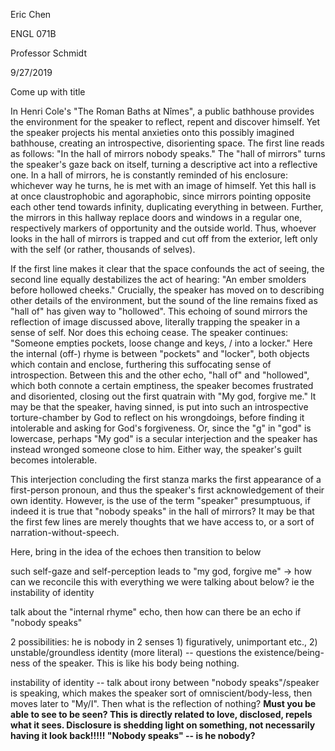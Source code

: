 Eric Chen

ENGL 071B

Professor Schmidt

9/27/2019

Come up with title

In Henri Cole's "The Roman Baths at Nîmes", a public bathhouse provides
the environment for the speaker to reflect, repent and discover himself.
Yet the speaker projects his mental anxieties onto this possibly
imagined bathhouse, creating an introspective, disorienting space. The
first line reads as follows: "In the hall of mirrors nobody speaks." The
"hall of mirrors" turns the speaker's gaze back on itself, turning a
descriptive act into a reflective one. In a hall of mirrors, he is
constantly reminded of his enclosure: whichever way he turns, he is met
with an image of himself. Yet this hall is at once claustrophobic and
agoraphobic, since mirrors pointing opposite each other tend towards
infinity, duplicating everything in between. Further, the mirrors in
this hallway replace doors and windows in a regular one, respectively
markers of opportunity and the outside world. Thus, whoever looks in the
hall of mirrors is trapped and cut off from the exterior, left only with
the self (or rather, thousands of selves).

If the first line makes it clear that the space confounds the act of
seeing, the second line equally destabilizes the act of hearing: "An
ember smolders before hollowed cheeks." Crucially, the speaker has moved
on to describing other details of the environment, but the sound of the
line remains fixed as "hall of" has given way to "hollowed". This
echoing of sound mirrors the reflection of image discussed above,
literally trapping the speaker in a sense of self. Nor does this echoing
cease. The speaker continues: "Someone empties pockets, loose change and
keys, / into a locker." Here the internal (off-) rhyme is between
"pockets" and "locker", both objects which contain and enclose,
furthering this suffocating sense of introspection. Between this and the
other echo, "hall of" and "hollowed", which both connote a certain
emptiness, the speaker becomes frustrated and disoriented, closing out
the first quatrain with "My god, forgive me." It may be that the
speaker, having sinned, is put into such an introspective
torture-chamber by God to reflect on his wrongdoings, before finding it
intolerable and asking for God's forgiveness. Or, since the "g" in "god"
is lowercase, perhaps "My god" is a secular interjection and the speaker
has instead wronged someone close to him. Either way, the speaker's
guilt becomes intolerable.

This interjection concluding the first stanza marks the first appearance
of a first-person pronoun, and thus the speaker's first acknowledgement
of their own identity. However, is the use of the term "speaker"
presumptuous, if indeed it is true that "nobody speaks" in the hall of
mirrors? It may be that the first few lines are merely thoughts that we
have access to, or a sort of narration-without-speech.

Here, bring in the idea of the echoes then transition to below

such self-gaze and self-perception leads to "my god, forgive me" -\> how
can we reconcile this with everything we were talking about below? ie
the instability of identity

talk about the "internal rhyme" echo, then how can there be an echo if
"nobody speaks"

2 possibilities: he is nobody in 2 senses 1) figuratively, unimportant
etc., 2) unstable/groundless identity (more literal) -- questions the
existence/being-ness of the speaker. This is like his body being
nothing.

instability of identity -- talk about irony between "nobody
speaks"/speaker is speaking, which makes the speaker sort of
omniscient/body-less, then moves later to "My/I". Then what is the
reflection of nothing? **Must you be able to see to be seen? This is
directly related to love, disclosed, repels what it sees. Disclosure is
shedding light on something, not necessarily having it look back!!!!!
"Nobody speaks" -- is he nobody?**
